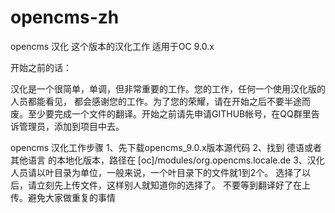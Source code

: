 opencms-zh
==========

opencms 汉化
这个版本的汉化工作 适用于OC 9.0.x

开始之前的话：

汉化是一个很简单，单调，但非常重要的工作。您的工作，任何一个使用汉化版的人员都能看见， 都会感谢您的工作。为了您的荣耀，请在开始之后不要半途而废。至少要完成一个文件的翻译。开始之前请先申请GITHUB帐号，在QQ群里告诉管理员，添加到项目中去。

opencms 汉化工作步骤
1、先下载opencms_9.0.x版本源代码
2、找到 德语或者其他语言 的本地化版本，路径在 [oc]/modules/org.opencms.locale.de
3、汉化人员请以叶目录为单位，一般来说，一个叶目录下的文件就1到2个。
选择了以后，请立刻先上传文件，这样别人就知道你的选择了。 不要等到翻译好了在上传。避免大家做重复的事情
